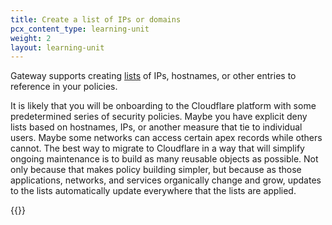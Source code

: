 ```yaml
---
title: Create a list of IPs or domains
pcx_content_type: learning-unit
weight: 2
layout: learning-unit
---
```


Gateway supports creating [lists](/cloudflare-one/policies/gateway/lists/) of IPs, hostnames, or other entries to reference in your policies.

It is likely that you will be onboarding to the Cloudflare platform with some predetermined series of security policies. Maybe you have explicit deny lists based on hostnames, IPs, or another measure that tie to individual users. Maybe some networks can access certain apex records while others cannot. The best way to migrate to Cloudflare in a way that will simplify ongoing maintenance is to build as many reusable objects as possible. Not only because that makes policy building simpler, but because as those applications, networks, and services organically change and grow, updates to the lists automatically update everywhere that the lists are applied.

{{<render file="gateway/_lists.md" productFolder="cloudflare-one">}}

